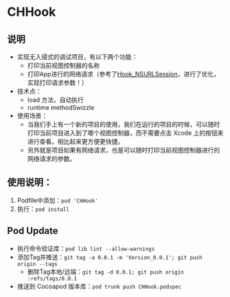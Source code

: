 # CHHook

## 说明

* 实现无入侵式的调试项目，有以下两个功能：
    * 打印当前视图控制器的名称
    * 打印App进行的网络请求（参考了[Hook_NSURLSession](https://github.com/yangqian111/PPSAnalytics/tree/master/Hook_NSURLSession)，进行了优化，实现打印请求参数！）
* 技术点：
    * load 方法，自动执行
    * runtime methodSwizzle
* 使用场景：
    * 当我们手上有一个新的项目的使用，我们在运行的项目的时候，可以随时打印当前项目进入到了哪个视图控制器，而不需要点击 Xcode 上的按钮来进行查看。相比起来更方便更快捷。
    * 另外就是项目如果有网络请求，也是可以随时打印当前视图控制器进行的网络请求的参数。

## 使用说明：

1. Podfile中添加：`pod 'CHHook'`
2. 执行：`pod install`

## Pod Update
* 执行命令验证库：`pod lib lint --allow-warnings`
* 添加Tag并推送：`git tag -a 0.0.1 -m 'Version_0.0.1'; git push origin --tags`
    * 删除Tag本地/远端：`git tag -d 0.0.1; git push origin :refs/tags/0.0.1`
* 推送到 Cocoapod 版本库：`pod trunk push CHHook.podspec`